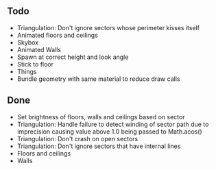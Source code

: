 ## Todo

* Triangulation: Don't ignore sectors whose perimeter kisses itself 
* Animated floors and ceilings
* Skybox
* Animated Walls
* Spawn at correct height and look angle
* Stick to floor
* Things
* Bundle geometry with same material to reduce draw calls

## Done

* Set brightness of floors, walls and ceilings based on sector
* Triangulation: Handle failure to detect winding of sector path due to imprecision causing value above 1.0 being passed to Math.acos()
* Triangulation: Don't crash on open sectors
* Triangulation: Don't ignore sectors that have internal lines
* Floors and ceilings
* Walls
